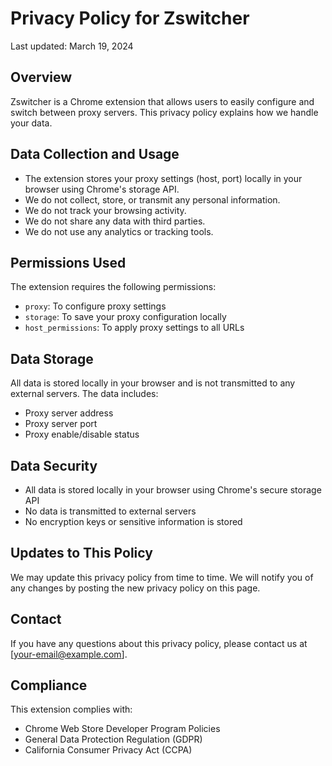 # Privacy Policy for Zswitcher

Last updated: March 19, 2024

## Overview
Zswitcher is a Chrome extension that allows users to easily configure and switch between proxy servers. This privacy policy explains how we handle your data.

## Data Collection and Usage
- The extension stores your proxy settings (host, port) locally in your browser using Chrome's storage API.
- We do not collect, store, or transmit any personal information.
- We do not track your browsing activity.
- We do not share any data with third parties.
- We do not use any analytics or tracking tools.

## Permissions Used
The extension requires the following permissions:
- `proxy`: To configure proxy settings
- `storage`: To save your proxy configuration locally
- `host_permissions`: To apply proxy settings to all URLs

## Data Storage
All data is stored locally in your browser and is not transmitted to any external servers. The data includes:
- Proxy server address
- Proxy server port
- Proxy enable/disable status

## Data Security
- All data is stored locally in your browser using Chrome's secure storage API
- No data is transmitted to external servers
- No encryption keys or sensitive information is stored

## Updates to This Policy
We may update this privacy policy from time to time. We will notify you of any changes by posting the new privacy policy on this page.

## Contact
If you have any questions about this privacy policy, please contact us at [your-email@example.com].

## Compliance
This extension complies with:
- Chrome Web Store Developer Program Policies
- General Data Protection Regulation (GDPR)
- California Consumer Privacy Act (CCPA) 